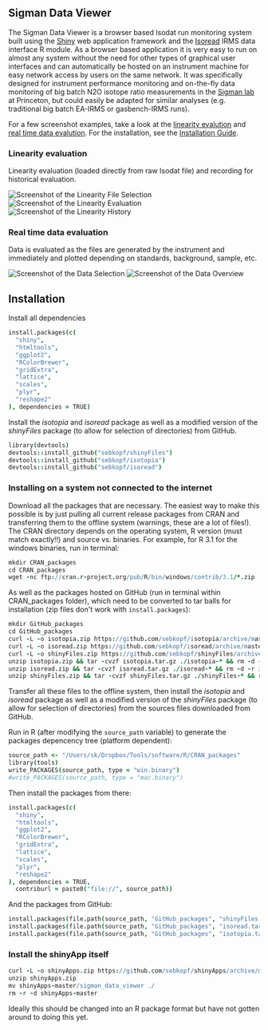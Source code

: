 ## Sigman Data Viewer

The Sigman Data Viewer is a browser based Isodat run monitoring system built using the [Shiny](http://shiny.rstudio.com/) web application framework and the [Isoread](https://github.com/sebkopf/isoread#isoread) IRMS data interface R module. As a browser based application it is very easy to run on almost any system without the need for other types of graphical user interfaces and can automatically be hosted on an instrument machine for easy network access by users on the same network. It was specifically designed for instrument performance monitoring and on-the-fly data monitoring of big batch N2O isotope ratio measurements in the [Sigman lab](http://www.princeton.edu/sigman/) at Princeton, but could easily be adapted for similar analyses (e.g. traditional big batch EA-IRMS or gasbench-IRMS runs).

For a few screenshot examples, take a look at the [linearity evalution](#linearity-evaluation) and [real time data evalution](#real-time-data-evaluation). For the installation, see the [Installation Guide](#installation).

### Linearity evaluation

Linearity evaluation (loaded directly from raw Isodat file) and recording for historical evaluation.

![Screenshot of the Linearity File Selection](/sigman_data_viewer/doc/linearity_selection.png?raw=true)
![Screenshot of the Linearity Evaluation](/sigman_data_viewer/doc/linearity_evaluation.png?raw=true)
![Screenshot of the Linearity History](/sigman_data_viewer/doc/linearity_history.png?raw=true)

### Real time data evaluation

Data is evaluated as the files are generated by the instrument and immediately and plotted depending on standards, background, sample, etc.

![Screenshot of the Data Selection](/sigman_data_viewer/doc/data_selection.png?raw=true)
![Screenshot of the Data Overview](/sigman_data_viewer/doc/data_overview.png?raw=true)


## Installation

Install all dependencies

```coffee
install.packages(c(
  "shiny",
  "htmltools",
  "ggplot2",
  "RColorBrewer",
  "gridExtra",
  "lattice",
  "scales",
  "plyr",
  "reshape2"
), dependencies = TRUE)
```

Install the *isotopia* and *isoread* package as well as a modified version of the *shinyFiles* package (to allow for selection of directories) from GitHub.

```coffee
library(devtools)
devtools::install_github("sebkopf/shinyFiles")
devtools::install_github("sebkopf/isotopia")
devtools::install_github("sebkopf/isoread")
```

### Installing on a system not connected to the internet

Download all the packages that are necessary. The easiest way to make this possible is by just pulling all current release packages from CRAN and transferring them to the offline system (warnings, these are a lot of files!). The CRAN directory depends on the operating system, R version (must match exactly!!) and source vs. binaries. For example, for R 3.1 for the windows binaries, run in terminal:

```coffee
mkdir CRAN_packages
cd CRAN_packages
wget -nc ftp://cran.r-project.org/pub/R/bin/windows/contrib/3.1/*.zip
```

As well as the packages hosted on GitHub (run in terminal within CRAN_packages folder), which need to be converted to tar balls for installation (zip files don't work with ```install.packages```):
```coffee
mkdir GitHub_packages
cd GitHub_packages
curl -L -o isotopia.zip https://github.com/sebkopf/isotopia/archive/master.zip
curl -L -o isoread.zip https://github.com/sebkopf/isoread/archive/master.zip
curl -L -o shinyFiles.zip https://github.com/sebkopf/shinyFiles/archive/master.zip
unzip isotopia.zip && tar -cvzf isotopia.tar.gz ./isotopia-* && rm -d -r isotopia-*
unzip isoread.zip && tar -cvzf isoread.tar.gz ./isoread-* && rm -d -r isoread-*
unzip shinyFiles.zip && tar -cvzf shinyFiles.tar.gz ./shinyFiles-* && rm -d -r shinyFiles-*
```

Transfer all these files to the offline system, then install the *isotopia* and *isoread* package as well as a modified version of the *shinyFiles* package (to allow for selection of directories) from the sources files downloaded from GitHub.

Run in R (after modifying the ```source_path``` variable) to generate the packages depencency tree (platform dependent):

```coffee
source_path <- "/Users/sk/Dropbox/Tools/software/R/CRAN_packages"
library(tools)
write_PACKAGES(source_path, type = "win.binary")
#write_PACKAGES(source_path, type = "mac.binary")
```

Then install the packages from there:

```coffee
install.packages(c(
  "shiny",
  "htmltools",
  "ggplot2",
  "RColorBrewer",
  "gridExtra",
  "lattice",
  "scales",
  "plyr",
  "reshape2"
), dependencies = TRUE,
  contriburl = paste0("file://", source_path))
```

And the packages from GitHub:

```coffee
install.packages(file.path(source_path, "GitHub_packages", "shinyFiles.tar.gz"), repos = NULL, type = "source")
install.packages(file.path(source_path, "GitHub_packages", "isoread.tar.gz"), repos = NULL, type = "source")
install.packages(file.path(source_path, "GitHub_packages", "isotopia.tar.gz"), repos = NULL, type = "source")
```

### Install the shinyApp itself

```coffee
curl -L -o shinyApps.zip https://github.com/sebkopf/shinyApps/archive/master.zip
unzip shinyApps.zip
mv shinyApps-master/sigman_data_viewer ./
rm -r -d shinyApps-master
```

Ideally this should be changed into an R package format but have not gotten around to doing this yet.
